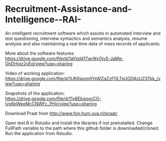 # Recruitment-Assistance-and-Intelligence--RAI-
An intelligent recruitment software which assists in automated interview and test questioning, interview syntactics and semantics analysis, resume analysis and also maintaining a real time data  of mass records of applicants.

More about the software features: https://drive.google.com/file/d/1aYpd417wrNyOjvS-JaMe-GhDrhqz2yEq/view?usp=sharing

Video of working application: https://drive.google.com/file/d/1UK6sjom0YsWZqZzFOLTsUODAzU237kk_/view?usp=sharing

Snapshots of the application: https://drive.google.com/file/d/11y8EboovcCO-lvg6pWeeMcCNWFc_PHir/view?usp=sharing

Download Praat from http://www.fon.hum.uva.nl/praat/

Open test.R in Rstudio and install the libraries if not preinstalled.
Change FullPath variable to the path where this github folder is downloaded/cloned.
Run the application from Rstudio.


